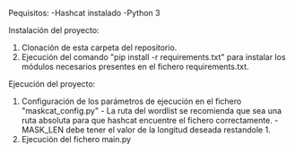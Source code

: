 Pequisitos:
  -Hashcat instalado
  -Python 3

Instalación del proyecto:
  1. Clonación de esta carpeta del repositorio.
  2. Ejecución del comando "pip install -r requirements.txt" para instalar los módulos necesarios presentes en el fichero requirements.txt.

Ejecución del proyecto:
  1. Configuración de los parámetros de ejecución en el fichero "maskcat_config.py"
    - La ruta del wordlist se recomienda que sea una ruta absoluta para que hashcat encuentre el fichero correctamente.
    - MASK_LEN debe tener el valor de la longitud deseada restandole 1.
  2. Ejecución del fichero main.py
